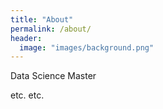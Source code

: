 ```yaml
---
title: "About"
permalink: /about/
header:
  image: "images/background.png"
---
```

Data Science Master

etc. etc.
